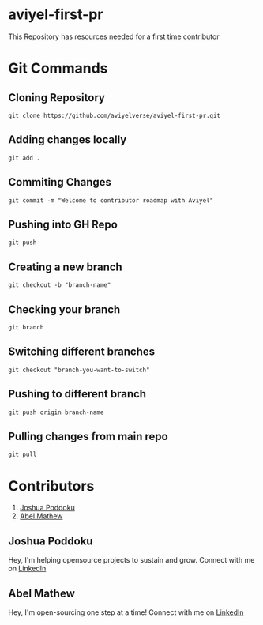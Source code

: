 # aviyel-first-pr
This Repository has resources needed for a first time contributor


# Git Commands

## Cloning Repository

`git clone https://github.com/aviyelverse/aviyel-first-pr.git`

## Adding changes locally

`git add .`

## Commiting Changes

`git commit -m "Welcome to contributor roadmap with Aviyel"`

## Pushing into GH Repo

`git push`

## Creating a new branch
`git checkout -b "branch-name"`

## Checking your branch
`git branch`

## Switching different branches
`git checkout "branch-you-want-to-switch"`

## Pushing to different branch
`git push origin branch-name`

## Pulling changes from main repo
`git pull`

# Contributors

1. [Joshua Poddoku](#joshua-poddoku)
2. [Abel Mathew](#abel-mathew)

## Joshua Poddoku

Hey, I'm helping opensource projects to sustain and grow.
Connect with me on [LinkedIn](https://www.linkedin.com/in/joshuapod)

## Abel Mathew

Hey, I'm open-sourcing one step at a time!
Connect with me on [LinkedIn](https://www.linkedin.com/in/designrknight)
